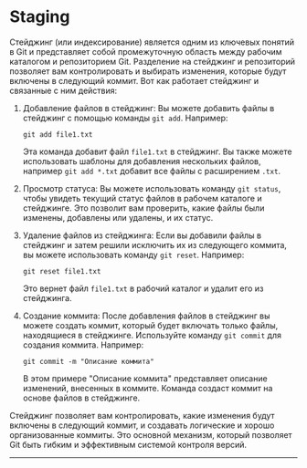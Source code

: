 # Staging

Стейджинг (или индексирование) является одним из ключевых понятий в Git и представляет собой промежуточную область между рабочим каталогом и репозиторием Git. Разделение на стейджинг и репозиторий позволяет вам контролировать и выбирать изменения, которые будут включены в следующий коммит. Вот как работает стейджинг и связанные с ним действия:

1. Добавление файлов в стейджинг: Вы можете добавить файлы в стейджинг с помощью команды `git add`. Например:

   ```
   git add file1.txt
   ```

   Эта команда добавит файл `file1.txt` в стейджинг. Вы также можете использовать шаблоны для добавления нескольких файлов, например `git add *.txt` добавит все файлы с расширением `.txt`.
2. Просмотр статуса: Вы можете использовать команду `git status`, чтобы увидеть текущий статус файлов в рабочем каталоге и стейджинге. Это позволит вам проверить, какие файлы были изменены, добавлены или удалены, и их статус.
3. Удаление файлов из стейджинга: Если вы добавили файлы в стейджинг и затем решили исключить их из следующего коммита, вы можете использовать команду `git reset`. Например:

   ```
   git reset file1.txt
   ```

   Это вернет файл `file1.txt` в рабочий каталог и удалит его из стейджинга.
4. Создание коммита: После добавления файлов в стейджинг вы можете создать коммит, который будет включать только файлы, находящиеся в стейджинге. Используйте команду `git commit` для создания коммита. Например:

   ```
   git commit -m "Описание коммита"
   ```

   В этом примере "Описание коммита" представляет описание изменений, внесенных в коммите. Команда создаст коммит на основе файлов в стейджинге.

Стейджинг позволяет вам контролировать, какие изменения будут включены в следующий коммит, и создавать логические и хорошо организованные коммиты. Это основной механизм, который позволяет Git быть гибким и эффективным системой контроля версий.

---
